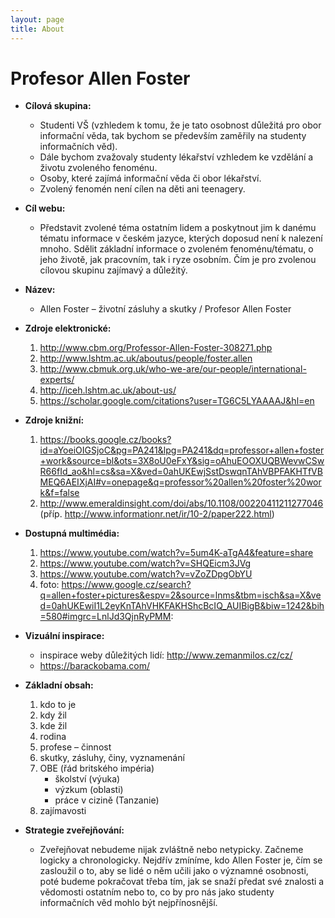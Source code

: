 ```yaml
---
layout: page
title: About
---
```


# Profesor Allen Foster 

- **Cílová skupina:**
	- Studenti VŠ (vzhledem k tomu, že je tato osobnost důležitá pro obor informační věda, tak bychom se především zaměřily na studenty informačních věd).
	- Dále bychom zvažovaly studenty lékařství vzhledem ke vzdělání a životu zvoleného fenoménu.
	- Osoby, které zajímá informační věda či obor lékařství.
	- Zvolený fenomén není cílen na děti ani teenagery.

- **Cíl webu:**
	- Představit zvolené téma ostatním lidem a poskytnout jim k danému tématu informace v českém jazyce, kterých doposud není k nalezení mnoho. Sdělit základní informace o zvoleném fenoménu/tématu, o jeho životě, jak pracovním, tak i ryze osobním. Čím je pro zvolenou cílovou skupinu zajímavý a důležitý. 
- **Název:**
	- Allen Foster – životní zásluhy a skutky / Profesor Allen Foster

- **Zdroje elektronické:**
	1) http://www.cbm.org/Professor-Allen-Foster-308271.php
	2) http://www.lshtm.ac.uk/aboutus/people/foster.allen
	3) http://www.cbmuk.org.uk/who-we-are/our-people/international-experts/
	4) http://iceh.lshtm.ac.uk/about-us/
	5) https://scholar.google.com/citations?user=TG6C5LYAAAAJ&hl=en

- **Zdroje knižní:**
	1) https://books.google.cz/books?id=aYoeiOIGSjoC&pg=PA241&lpg=PA241&dq=professor+allen+foster+work&source=bl&ots=3X8oU0eFxY&sig=oAhuEOOXUQBWevwCSwR66fId_ao&hl=cs&sa=X&ved=0ahUKEwjSstDswqnTAhVBPFAKHTfVBMEQ6AEIXjAI#v=onepage&q=professor%20allen%20foster%20work&f=false
	2) http://www.emeraldinsight.com/doi/abs/10.1108/00220411211277046 (příp. http://www.informationr.net/ir/10-2/paper222.html)

- **Dostupná multimédia:**
	1) https://www.youtube.com/watch?v=5um4K-aTgA4&feature=share
	2) https://www.youtube.com/watch?v=SHQEicm3JVg
	3) https://www.youtube.com/watch?v=vZoZDpgObYU
	4) foto: https://www.google.cz/search?q=allen+foster+pictures&espv=2&source=lnms&tbm=isch&sa=X&ved=0ahUKEwiI1L2eyKnTAhVHKFAKHShcBcIQ_AUIBigB&biw=1242&bih=580#imgrc=LnlJd3QjnRyPMM:

- **Vizuální inspirace:**
	- inspirace weby důležitých lidí: http://www.zemanmilos.cz/cz/
	- https://barackobama.com/

- **Základní obsah:**
	1) kdo to je
	2) kdy žil
	3) kde žil
	4) rodina
	5) profese – činnost
	6) skutky, zásluhy, činy, vyznamenání
	7) OBE (řád britského impéria)
		- školství (výuka)
		- výzkum (oblasti)
		- práce v cizině (Tanzanie)
	8) zajímavosti

- **Strategie zveřejňování:**
	- Zveřejňovat nebudeme nijak zvláštně nebo netypicky. Začneme logicky a chronologicky. Nejdřív zmíníme, kdo Allen Foster je, čím se zasloužil o to, aby se lidé o něm učili jako o významné osobnosti, poté budeme pokračovat třeba tím, jak se snaží předat své znalosti a vědomosti ostatním nebo to, co by pro nás jako studenty informačních věd mohlo být nejpřínosnější.  